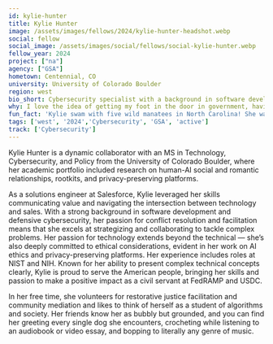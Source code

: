 ```yaml
---
id: kylie-hunter
title: Kylie Hunter
image: /assets/images/fellows/2024/kylie-hunter-headshot.webp
social: fellow
social_image: /assets/images/social/fellows/social-kylie-hunter.webp
fellow_year: 2024
project: ["na"]
agency: ["GSA"]
hometown: Centennial, CO
university: University of Colorado Boulder
region: west
bio_short: Cybersecurity specialist with a background in software development passionate about conflict resolution and facilitation
why: I love the idea of getting my foot in the door in government, having a cohort of likeminded individuals to help me launch my path, and getting to work for public good instead of the bottom line.
fun_fact: 'Kylie swam with five wild manatees in North Carolina! She was very careful not to touch them and learned that manatees are actually peaceful, big, and majestic. This experience changed her life.'
tags: ['west', '2024','Cybersecurity', 'GSA', 'active']
track: ['Cybersecurity']
---
```


Kylie Hunter is a dynamic collaborator with an MS in Technology, Cybersecurity, and Policy from the University of Colorado Boulder, where her academic portfolio included research on human-AI social and romantic relationships, rootkits, and privacy-preserving platforms. 

As a solutions engineer at Salesforce, Kylie leveraged her skills communicating value and navigating the intersection between technology and sales. With a strong background in software development and defensive cybersecurity, her passion for conflict resolution and facilitation means that she excels at strategizing and collaborating to tackle complex problems. Her passion for technology extends beyond the technical — she’s also deeply committed to ethical considerations, evident in her work on AI ethics and privacy-preserving platforms. Her experience includes roles at NIST and NIH. Known for her ability to present complex technical concepts clearly, Kylie is proud to serve the American people, bringing her skills and passion to make a positive impact as a civil servant at FedRAMP and USDC. 

In her free time, she volunteers for restorative justice facilitation and community mediation and likes to think of herself as a student of algorithms and society. Her friends know her as bubbly but grounded, and you can find her greeting every single dog she encounters, crocheting while listening to an audiobook or video essay, and bopping to literally any genre of music. 
